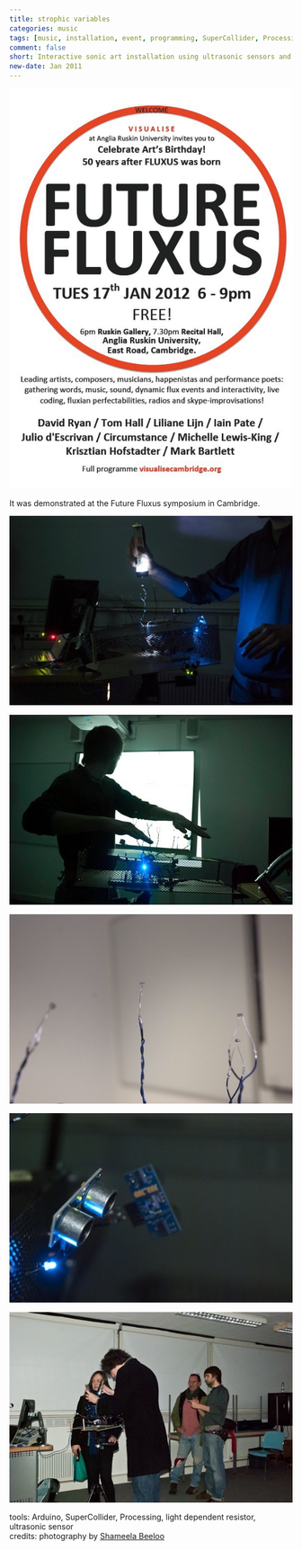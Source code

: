 ```yaml
---
title: strophic variables
categories: music
tags: [music, installation, event, programming, SuperCollider, Processing, ultrasonic sensor, LDR]
comment: false
short: Interactive sonic art installation using ultrasonic sensors and light dependent resistors to manipulate sound and visuals.
new-date: Jan 2011
---
```

![](/../assets/img/2011_01_17_future_fluxus_poster.jpg)

It was demonstrated at the Future Fluxus symposium in Cambridge.

![](/../assets/img/2011_01_17_strophic_variables_01.jpg)

![](/../assets/img/2011_01_17_strophic_variables_02.jpg)

![](/../assets/img/2011_01_17_strophic_variables_03.jpg)

![](/../assets/img/2011_01_17_strophic_variables_04.jpg)

![](/../assets/img/2011_01_17_strophic_variables_05.jpg)

tools: Arduino, SuperCollider, Processing, light dependent resistor, ultrasonic sensor   
credits: photography by [Shameela Beeloo](https://photographing.carbonmade.com/)

